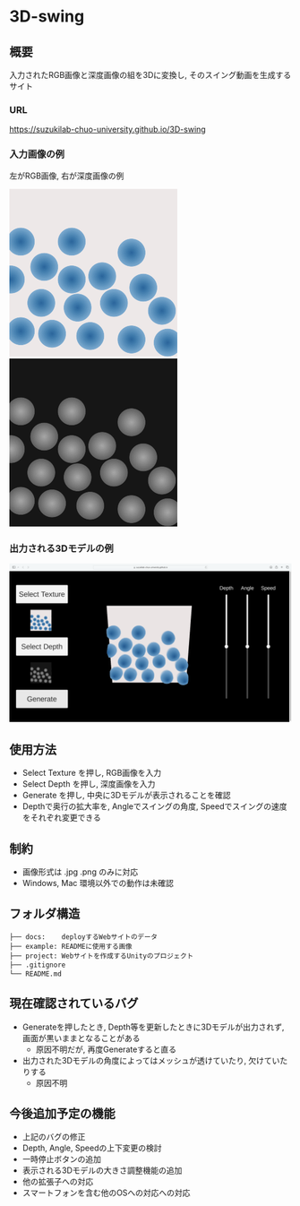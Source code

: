 # 3D-swing

## 概要

入力されたRGB画像と深度画像の組を3Dに変換し, そのスイング動画を生成するサイト

### URL

<https://suzukilab-chuo-university.github.io/3D-swing>

### 入力画像の例

左がRGB画像, 右が深度画像の例

![RGB画像の例](example/texture.png) ![深度画像の例](example/depth.png)

### 出力される3Dモデルの例

![RGB画像の例](example/output.png)

## 使用方法

- Select Texture を押し, RGB画像を入力
- Select Depth を押し, 深度画像を入力
- Generate を押し, 中央に3Dモデルが表示されることを確認
- Depthで奥行の拡大率を, Angleでスイングの角度, Speedでスイングの速度をそれぞれ変更できる

## 制約

- 画像形式は .jpg .png のみに対応
- Windows, Mac 環境以外での動作は未確認

## フォルダ構造

```.
├── docs:    deployするWebサイトのデータ
├── example: READMEに使用する画像
├── project: Webサイトを作成するUnityのプロジェクト
├── .gitignore
└── README.md
```

## 現在確認されているバグ

- Generateを押したとき, Depth等を更新したときに3Dモデルが出力されず, 画面が黒いままとなることがある
  - 原因不明だが, 再度Generateすると直る
- 出力された3Dモデルの角度によってはメッシュが透けていたり, 欠けていたりする
  - 原因不明

## 今後追加予定の機能

- 上記のバグの修正
- Depth, Angle, Speedの上下変更の検討
- 一時停止ボタンの追加
- 表示される3Dモデルの大きさ調整機能の追加
- 他の拡張子への対応
- スマートフォンを含む他のOSへの対応への対応
